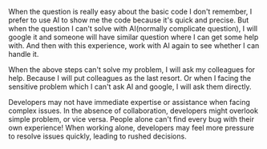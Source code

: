 When the question is really easy about the basic code I don't remember, I prefer to use AI to show me the code because it's quick and precise.
But when the question I can't solve with AI(normally complicate question), I will google it and someone will have similar question where I can get some help with.
And then with this experience, work with AI again to see whether I can handle it. 

When the above steps can't solve my problem, I will ask my colleagues for help. Because I will put colleagues as the last resort. 
Or when I facing the sensitive problem which I can't ask AI and google, I will ask them directly.

Developers may not have immediate expertise or assistance when facing complex issues.
In the absence of collaboration, developers might overlook simple problem, or vice versa. People alone can't find every bug with their own experience!
When working alone, developers may feel more pressure to resolve issues quickly, leading to rushed decisions.

